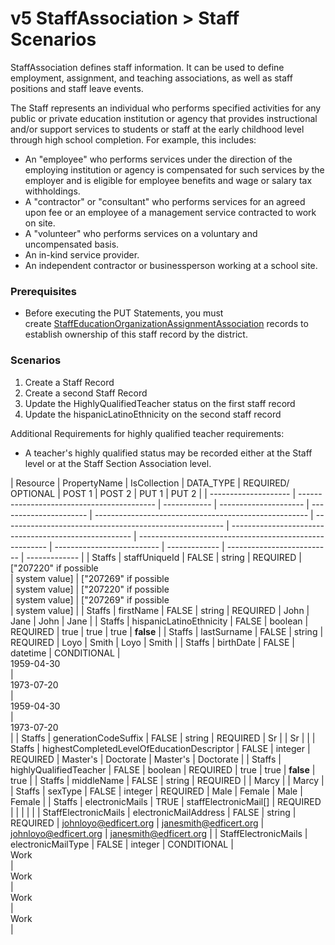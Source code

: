 # v5 StaffAssociation > Staff Scenarios

StaffAssociation defines staff information. It can be used to define employment,
assignment, and teaching associations, as well as staff positions
and staff leave events.

The Staff represents an individual who performs specified activities for any
public or private education institution or agency that provides instructional
and/or support services to students or staff at the early childhood level
through high school completion. For example, this includes:

* An "employee" who performs services under the direction of the employing
  institution or agency is compensated for such services by the employer and is
  eligible for employee benefits and wage or salary tax withholdings.
* A "contractor" or "consultant" who performs services for an agreed upon fee or
  an employee of a management service contracted to work on site.
* A "volunteer" who performs services on a voluntary and uncompensated basis.
* An in-kind service provider.
* An independent contractor or businessperson working at a school site.

### Prerequisites

* Before executing the PUT Statements, you must
  create [StaffEducationOrganizationAssignmentAssociation](https://edfi.atlassian.net/wiki/display/EDFI/StaffAssociation+%3E+StaffEducationOrganizationAssignmentAssociation) records
  to establish ownership of this staff record by the district.

### Scenarios

1. Create a Staff Record
2. Create a second Staff Record
3. Update the HighlyQualifiedTeacher status on the first staff record
4. Update the hispanicLatinoEthnicity on the second staff record

Additional Requirements for highly qualified teacher requirements:

* A teacher's highly qualified status may be recorded either at the Staff level
  or at the Staff Section Association level.

| Resource             | PropertyName                               | IsCollection | DATA_TYPE             | REQUIRED/<br/>OPTIONAL | POST 1                                                | POST 2                                                  | PUT 1                                                 | PUT 2                                                   |
| -------------------- | ------------------------------------------ | ------------ | --------------------- | ---------------------- | ----------------------------------------------------- | ------------------------------------------------------- | ----------------------------------------------------- | ------------------------------------------------------- | -------------------------- | ------------- | -------------------------- | ------------- |
| Staffs               | staffUniqueId                              | FALSE        | string                | REQUIRED               | ["207220" if possible<br/>                            | system value]                                           | ["207269" if possible<br/>                            | system value]                                           | ["207220" if possible<br/> | system value] | ["207269" if possible<br/> | system value] |
| Staffs               | firstName                                  | FALSE        | string                | REQUIRED               | John                                                  | Jane                                                    | John                                                  | Jane                                                    |
| Staffs               | hispanicLatinoEthnicity                    | FALSE        | boolean               | REQUIRED               | true                                                  | true                                                    | true                                                  | **false**                                               |
| Staffs               | lastSurname                                | FALSE        | string                | REQUIRED               | Loyo                                                  | Smith                                                   | Loyo                                                  | Smith                                                   |
| Staffs               | birthDate                                  | FALSE        | datetime              | CONDITIONAL            | <br/>1959-04-30<br/>                                  | <br/>1973-07-20<br/>                                    | <br/>1959-04-30<br/>                                  | <br/>1973-07-20<br/>                                    |
| Staffs               | generationCodeSuffix                       | FALSE        | string                | REQUIRED               | Sr                                                    |                                                         | Sr                                                    |                                                         |
| Staffs               | highestCompletedLevelOfEducationDescriptor | FALSE        | integer               | REQUIRED               | Master's                                              | Doctorate                                               | Master's                                              | Doctorate                                               |
| Staffs               | highlyQualifiedTeacher                     | FALSE        | boolean               | REQUIRED               | true                                                  | true                                                    | **false**                                             | true                                                    |
| Staffs               | middleName                                 | FALSE        | string                | REQUIRED               |                                                       | Marcy                                                   |                                                       | Marcy                                                   |
| Staffs               | sexType                                    | FALSE        | integer               | REQUIRED               | Male                                                  | Female                                                  | Male                                                  | Female                                                  |
| Staffs               | electronicMails                            | TRUE         | staffElectronicMail[] | REQUIRED               |                                                       |                                                         |                                                       |                                                         |
| StaffElectronicMails | electronicMailAddress                      | FALSE        | string                | REQUIRED               | [johnloyo@edficert.org](mailto:johnloyo@edficert.org) | [janesmith@edficert.org](mailto:janesmith@edficert.org) | [johnloyo@edficert.org](mailto:johnloyo@edficert.org) | [janesmith@edficert.org](mailto:janesmith@edficert.org) |
| StaffElectronicMails | electronicMailType                         | FALSE        | integer               | CONDITIONAL            | <br/>Work<br/>                                        | <br/>Work<br/>                                          | <br/>Work<br/>                                        | <br/>Work<br/>                                          |
